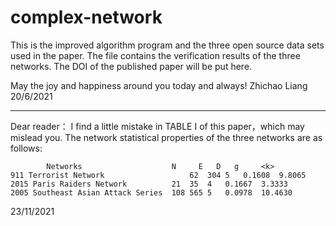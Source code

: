 # complex-network
This is the improved algorithm program and the three open source data sets used in the paper.
The file contains the verification results of the three networks.
The DOI of the published paper will be put here.

May the joy and happiness around you today and always!
Zhichao Liang
20/6/2021

----------------------------------------------------------------------------------------------
Dear reader：
    I find a little mistake in TABLE I of this paper，which may mislead you.
    The network statistical properties of the three networks are as follows:

            Networks	                N	  E	  D	  g	    <k>
    911 Terrorist Network	                62	304	5	0.1608	9.8065
    2015 Paris Raiders Network	        21	35	4	0.1667	3.3333
    2005 Southeast Asian Attack Series	108	565	5	0.0978	10.4630

23/11/2021
